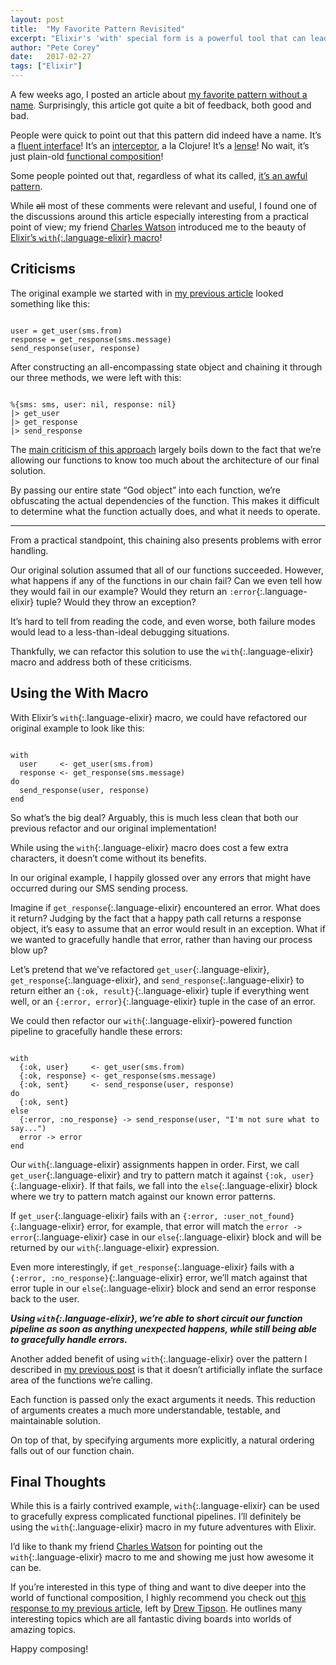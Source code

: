 ```yaml
---
layout: post
title:  "My Favorite Pattern Revisited"
excerpt: "Elixir's 'with' special form is a powerful tool that can lead to some elegant patterns in your code. Let's look at a few examples."
author: "Pete Corey"
date:   2017-02-27
tags: ["Elixir"]
---
```


A few weeks ago, I posted an article about [my favorite pattern without a name](http://www.east5th.co/blog/2017/01/30/my-favorite-pattern-without-a-name/). Surprisingly, this article got quite a bit of feedback, both good and bad.

People were quick to point out that this pattern did indeed have a name. It’s a [fluent interface](https://martinfowler.com/bliki/FluentInterface.html)! It’s an [interceptor](https://stuarth.github.io/clojure/pedestal-browser-repl/), a la Clojure!  It’s a [lense](https://medium.com/@dtipson/functional-lenses-d1aba9e52254#.mcbjpmh68)! No wait, it’s just plain-old [functional composition](https://medium.com/@dtipson/im-a-bit-confused-with-the-lodash-part-because-afaict-thru-805184e804f3#.pyp6bsh5j)!

Some people pointed out that, regardless of what its called, [it’s an awful pattern](https://medium.com/@jorgecool/i-dont-want-to-sound-to-harsh-but-i-hadn-t-seen-such-a-bad-pattern-in-a-long-time-this-is-the-d416a6a268bb#.gri9qz07z).

While <strike>all</strike> most of these comments were relevant and useful, I found one of the discussions around this article especially interesting from a practical point of view; my friend [Charles Watson](https://twitter.com/SirCharlesW727) introduced me to the beauty of [Elixir’s `with`{:.language-elixir} macro](https://hexdocs.pm/elixir/Kernel.SpecialForms.html#with/1)!

## Criticisms

The original example we started with in [my previous article](http://www.east5th.co/blog/2017/01/30/my-favorite-pattern-without-a-name/) looked something like this:

<pre class='language-elixir'><code class='language-elixir'>
user = get_user(sms.from)
response = get_response(sms.message)
send_response(user, response)
</code></pre>

After constructing an all-encompassing state object and chaining it through our three methods, we were left with this:

<pre class='language-elixir'><code class='language-elixir'>
%{sms: sms, user: nil, response: nil}
|> get_user
|> get_response
|> send_response
</code></pre>

The [main criticism of this approach](https://medium.com/@jorgecool/i-dont-want-to-sound-to-harsh-but-i-hadn-t-seen-such-a-bad-pattern-in-a-long-time-this-is-the-d416a6a268bb#.1hmmd58mm) largely boils down to the fact that we’re allowing our functions to know too much about the architecture of our final solution.

By passing our entire state “God object” into each function, we’re obfuscating the actual dependencies of the function. This makes it difficult to determine what the function actually does, and what it needs to operate.

---- 

From a practical standpoint, this chaining also presents problems with error handling.

Our original solution assumed that all of our functions succeeded. However, what happens if any of the functions in our chain fail? Can we even tell how they would fail in our example? Would they return an `:error`{:.language-elixir} tuple? Would they throw an exception?

It’s hard to tell from reading the code, and even worse, both failure modes would lead to a less-than-ideal debugging situations.

Thankfully, we can refactor this solution to use the `with`{:.language-elixir} macro and address both of these criticisms.

## Using the With Macro

With Elixir’s `with`{:.language-elixir} macro, we could have refactored our original example to look like this:

<pre class='language-elixir'><code class='language-elixir'>
with
  user     <- get_user(sms.from)
  response <- get_response(sms.message)
do
  send_response(user, response)
end
</code></pre>

So what’s the big deal? Arguably, this is much less clean that both our previous refactor and our original implementation!

While using the `with`{:.language-elixir} macro does cost a few extra characters, it doesn’t come without its benefits.

In our original example, I happily glossed over any errors that might have occurred during our SMS sending process.

Imagine if `get_response`{:.language-elixir} encountered an error. What does it return? Judging by the fact that a happy path call returns a response object, it’s easy to assume that an error would result in an exception. What if we wanted to gracefully handle that error, rather than having our process blow up?

Let’s pretend that we’ve refactored `get_user`{:.language-elixir}, `get_response`{:.language-elixir}, and `send_response`{:.language-elixir} to return either an `{:ok, result}`{:.language-elixir} tuple if everything went well, or an `{:error, error}`{:.language-elixir} tuple in the case of an error.

We could then refactor our `with`{:.language-elixir}-powered function pipeline to gracefully handle these errors:

<pre class='language-elixir'><code class='language-elixir'>
with
  {:ok, user}     <- get_user(sms.from)
  {:ok, response} <- get_response(sms.message)
  {:ok, sent}     <- send_response(user, response)
do
  {:ok, sent}
else
  {:error, :no_response} -> send_response(user, "I'm not sure what to say...")
  error -> error
end
</code></pre>

Our `with`{:.language-elixir} assignments happen in order. First, we call `get_user`{:.language-elixir} and try to pattern match it against `{:ok, user}`{:.language-elixir}. If that fails, we fall into the `else`{:.language-elixir} block where we try to pattern match against our known error patterns.

If `get_user`{:.language-elixir} fails with an `{:error, :user_not_found}`{:.language-elixir} error, for example, that error will match the `error -> error`{:.language-elixir} case in our `else`{:.language-elixir} block and will be returned by our `with`{:.language-elixir} expression.

Even more interestingly, if `get_response`{:.language-elixir} fails with a `{:error, :no_response}`{:.language-elixir} error, we’ll match against that error tuple in our `else`{:.language-elixir} block and send an error response back to the user.

___Using `with`{:.language-elixir}, we’re able to short circuit our function pipeline as soon as anything unexpected happens, while still being able to gracefully handle errors.___

Another added benefit of using `with`{:.language-elixir} over the pattern I described in [my previous post](http://www.east5th.co/blog/2017/01/30/my-favorite-pattern-without-a-name/) is that it doesn’t artificially inflate the surface area of the functions we’re calling.

Each function is passed only the exact arguments it needs. This reduction of arguments creates a much more understandable, testable, and maintainable solution.

On top of that, by specifying arguments more explicitly, a natural ordering falls out of our function chain.

## Final Thoughts

While this is a fairly contrived example, `with`{:.language-elixir} can be used to gracefully express complicated functional pipelines. I’ll definitely be using the `with`{:.language-elixir} macro in my future adventures with Elixir.

I’d like to thank my friend [Charles Watson](https://twitter.com/SirCharlesW727) for pointing out the `with`{:.language-elixir} macro to me and showing me just how awesome it can be.

If you’re interested in this type of thing and want to dive deeper into the world of functional composition, I highly recommend you check out [this response to my previous article](https://medium.com/@dtipson/im-a-bit-confused-with-the-lodash-part-because-afaict-thru-805184e804f3#.xr3mfr31h), left by [Drew Tipson](https://twitter.com/dtipson). He outlines many interesting topics which are all fantastic diving boards into worlds of amazing topics.

Happy composing!
